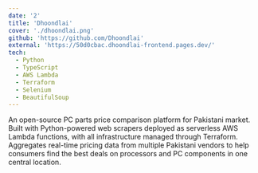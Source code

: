 ```yaml
---
date: '2'
title: 'Dhoondlai'
cover: './dhoondlai.png'
github: 'https://github.com/Dhoondlai'
external: 'https://50d0cbac.dhoondlai-frontend.pages.dev/'
tech:
  - Python
  - TypeScript
  - AWS Lambda
  - Terraform
  - Selenium
  - BeautifulSoup
---
```


An open-source PC parts price comparison platform for Pakistani market. Built with Python-powered web scrapers deployed as serverless AWS Lambda functions, with all infrastructure managed through Terraform. Aggregates real-time pricing data from multiple Pakistani vendors to help consumers find the best deals on processors and PC components in one central location.
